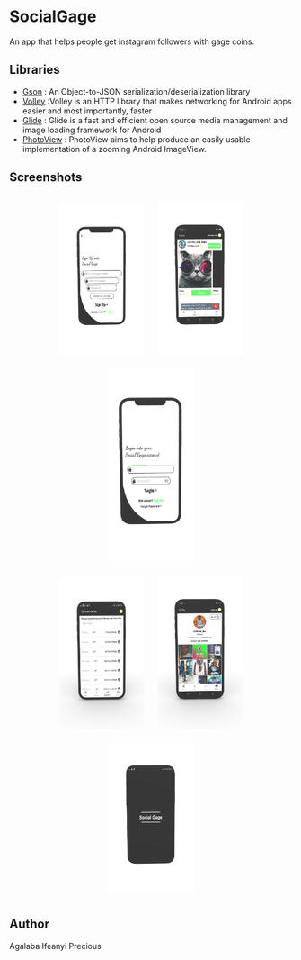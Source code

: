# SocialGage
An app that helps people get instagram followers with gage coins.

## Libraries
*   [Gson](https://github.com/google/gson) : An Object-to-JSON serialization/deserialization library
*   [Volley](https://developer.android.com/training/volley) :Volley is an HTTP library that makes networking for Android apps easier and most importantly, faster
*   [Glide](https://github.com/bumptech/glide) : Glide is a fast and efficient open source media management and image loading framework for Android
*   [PhotoView](https://github.com/Baseflow/PhotoView) : PhotoView aims to help produce an easily usable implementation of a zooming Android ImageView.



<h2 align="left">Screenshots</h2>
<h4 align="center">
<img src="images/social_one.png" width="30%" vspace="10" hspace="10">
<img src="images/socail_three.png" width="30%" vspace="10" hspace="10">
<img src="images/social_four.png" width="30%" vspace="10" hspace="10">
<br>
<img src="images/social_five.png" width="30%" vspace="10" hspace="10">
<img src="images/socail_two.png" width="30%" vspace="10" hspace="10">
<img src="images/social_seven.png" width="30%" vspace="10" hspace="10">


## Author
Agalaba Ifeanyi Precious 
